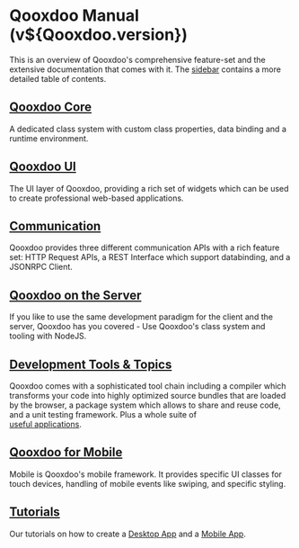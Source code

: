 # Qooxdoo Manual (v${Qooxdoo.version})

This is an overview of Qooxdoo's comprehensive feature-set and the
extensive documentation that comes with it. The [sidebar](_sidebar.md)
           contains a more detailed table of contents.

## [Qooxdoo Core](core/)

A dedicated class system with custom class properties, data binding
and a  runtime environment.

## [Qooxdoo UI](gui/)

The UI layer of Qooxdoo, providing a rich set of widgets which can be
used to create professional web-based applications.

## [Communication](communication/)

Qooxdoo provides three different communication APIs with a rich
feature set:  HTTP Request APIs, a REST Interface which support
databinding, and a JSONRPC  Client.

## [Qooxdoo on the Server](server/)

If you like to use the same development paradigm for the client and
the server, Qooxdoo has you covered - Use Qooxdoo's class system and
tooling with NodeJS.

## [Development Tools & Topics](development/)

Qooxdoo comes with a sophisticated tool chain including a compiler
which  transforms your code into highly optimized source bundles that
are loaded by  the browser, a package system which allows to share and
reuse code, and a unit testing framework. Plus a whole suite of  
[useful applications](apps.md).    

## [Qooxdoo for Mobile](mobile/)

Mobile is Qooxdoo's mobile framework. It provides specific UI classes
for touch devices, handling of mobile events like swiping, and
specific styling.

## [Tutorials](tutorial/)

Our tutorials on how to create a [Desktop App](tutorial/twitter/)
and a  [Mobile App](mobile/tutorial.md).
